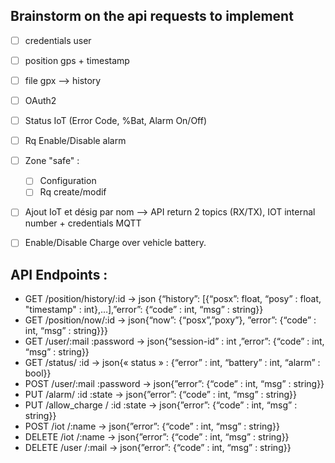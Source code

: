Brainstorm on the api requests to implement 
------------
- [ ] credentials user
- [ ] position gps + timestamp
- [ ] file gpx --> history
- [ ] OAuth2
- [ ] Status IoT (Error Code, %Bat, Alarm On/Off)
- [ ] Rq Enable/Disable alarm
- [ ] Zone "safe" :
    - [ ] Configuration
    - [ ] Rq create/modif
- [ ] Ajout IoT et désig par nom
    --> API return 2 topics (RX/TX), IOT internal number + credentials MQTT
- [ ] Enable/Disable Charge over vehicle battery.



## API Endpoints :

- GET /position/history/:id -> json {“history”: [{“posx”: float, “posy” : float, "timestamp" : int},…],”error”:  {“code” : int, “msg” : string}}
- GET /position/now/:id -> json{“now”: {“posx”,”poxy”}, ”error”:  {“code” : int, “msg” : string}}}
- GET /user/:mail :password -> json{“session-id” : int ,”error”:  {“code” : int, “msg” : string}}
- GET /status/ :id -> json{« status » : {“error” : int,  “battery” :  int, “alarm” : bool}}
- POST /user/:mail :password -> json{”error”:  {“code” : int, “msg” : string}}
- PUT /alarm/ :id :state -> json{”error”:  {“code” : int, “msg” : string}}
- PUT /allow_charge / :id :state -> json{”error”:  {“code” : int, “msg” : string}}
- POST /iot /:name -> json{”error”:  {“code” : int, “msg” : string}}
- DELETE /iot /:name -> json{”error”:  {“code” : int, “msg” : string}}
- DELETE /user /:mail -> json{”error”:  {“code” : int, “msg” : string}}
